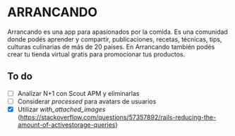 # ARRANCANDO

Arrancando es una app para apasionados por la comida. Es una comunidad donde podés aprender y compartir, publicaciones, recetas, técnicas, tips, culturas culinarias de más de 20 países. En Arrancando también podés crear tu tienda virtual gratis para promocionar tus productos.

## To do

- [ ] Analizar N+1 con Scout APM y eliminarlas
- [ ] Considerar *processed* para avatars de usuarios
- [x] Utilizar *with_attached_images* (https://stackoverflow.com/questions/57357892/rails-reducing-the-amount-of-activestorage-queries)